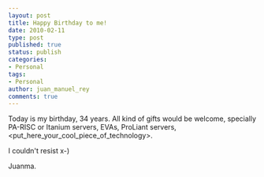 ```yaml
---
layout: post
title: Happy Birthday to me!
date: 2010-02-11
type: post
published: true
status: publish
categories:
- Personal
tags:
- Personal
author: juan_manuel_rey
comments: true
---
```


Today is my birthday, 34 years. All kind of gifts would be welcome, specially PA-RISC or Itanium servers, EVAs, ProLiant servers, <put_here_your_cool_piece_of_technology>.

I couldn't resist x-)

Juanma.
